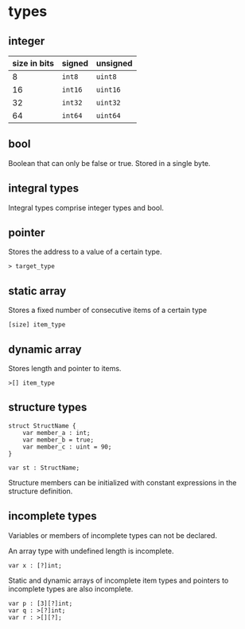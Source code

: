 # types

## integer

| size in bits | signed | unsigned |
| --- | --- | --- |
| 8  | `int8`  | `uint8`  |
| 16 | `int16` | `uint16` |
| 32 | `int32` | `uint32` |
| 64 | `int64` | `uint64` |

## bool

Boolean that can only be false or true. Stored in a single byte.

## integral types

Integral types comprise integer types and bool.

## pointer

Stores the address to a value of a certain type.

```
> target_type
```

## static array

Stores a fixed number of consecutive items of a certain type

```
[size] item_type
```

## dynamic array

Stores length and pointer to items.

```
>[] item_type
```

## structure types

```
struct StructName {
	var member_a : int;
	var member_b = true;
	var member_c : uint = 90;
}

var st : StructName;
```

Structure members can be initialized with constant expressions in the structure
definition.

## incomplete types

Variables or members of incomplete types can not be declared.

An array type with undefined length is incomplete.

```
var x : [?]int;
```

Static and dynamic arrays of incomplete item types and pointers to incomplete
types are also incomplete.

```
var p : [3][?]int;
var q : >[?]int;
var r : >[][?];
```

